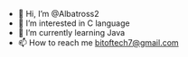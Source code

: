 - 👋 Hi, I’m @Albatross2
- 👀 I’m interested in C language
- 🌱 I’m currently learning Java
- 📫 How to reach me bitoftech7@gmail.com

<!---
Albatross2/Albatross2 is a ✨ special ✨ repository because its `README.md` (this file) appears on your GitHub profile.
You can click the Preview link to take a look at your changes.
--->
